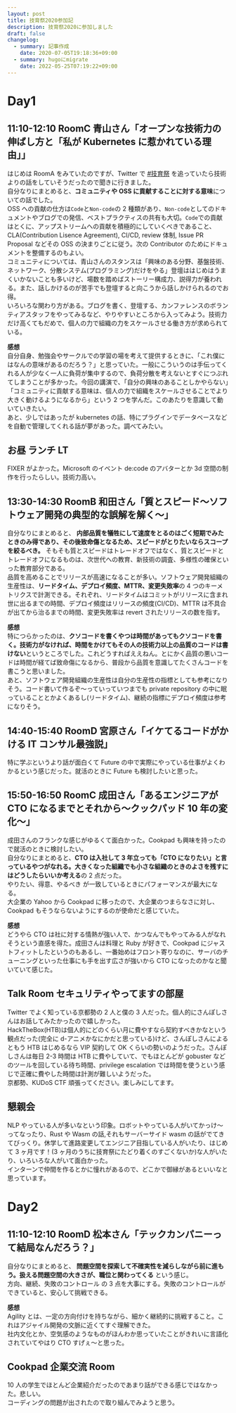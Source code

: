 ```yaml
---
layout: post
title: 技育祭2020参加記
description: 技育祭2020に参加しました
draft: false
changelog:
  - summary: 記事作成
    date: 2020-07-05T19:18:36+09:00
  - summary: hugoにmigrate
    date: 2022-05-25T07:19:22+09:00
---
```


# Day1

## 11:10-12:10 RoomC 青山さん「オープンな技術力の伸ばし方と「私が Kubernetes に惹かれている理由」」

はじめは RoomA をみていたのですが、Twitter で [#技育祭](https://twitter.com/search?q=%23%E6%8A%80%E8%82%B2%E7%A5%AD&src=typed_query) を追っていたら技術よりの話をしていそうだったので聞きに行きました。  
自分なりにまとめると、**コミュニティや OSS に貢献することに対する意味**についての話でした。  
OSS への貢献の仕方は`Code`と`Non-code`の 2 種類があり、`Non-code`としてのドキュメントやブログでの発信、ベストプラクティスの共有も大切。`Code`での貢献はとくに、アップストリームへの貢献を積極的にしていくべきであること、CLA(Contribution Lisence Agreement), CI/CD, review 体制, Issue PR Proposal などその OSS の決まりごとに従う。次の Contributor のためにドキュメントを整備するのもよい。  
コミュニティについては、青山さんのスタンスは「興味のある分野、基盤技術、ネットワーク、分散システム(プログラミング)だけをやる」登壇ははじめはうまくいかないことも多いけど、場数を踏めばストーリー構成力、説得力が養われる。また、話しかけるのが苦手でも登壇すると向こうから話しかけられるのでお得。  
いろいろな関わり方がある。ブログを書く、登壇する、カンファレンスのボランティアスタッフをやってみるなど、やりやすいところから入ってみよう。技術力だけ高くてもだめで、個人の力で組織の力をスケールさせる働き方が求められている。

**感想**  
自分自身、勉強会やサークルでの学習の場を考えて提供するときに、「これ僕にはなんの意味があるのだろう？」と思っていた。一般にこういうのは手伝ってくれる人が少なく一人に負荷が集中するので、負荷分散を考えないとすぐにつぶれてしまうことが多かった。今回の講演で、「自分の興味のあることしかやらない」「コミュニティに貢献する意味は、個人の力で組織をスケールさせることでより大きく動けるようになるから」という 2 つを学んだ。このあたりを意識して動いていきたい。  
あと、少しではあったが kubernetes の話、特にプラグインでデータベースなどを自動で管理してくれる話が夢があった。調べてみたい。

## お昼 ランチ LT

FIXER がよかった。Microsoft のイベント de:code のアバターとか 3d 空間の制作を行ったらしい。技術力高い。

## 13:30-14:30 RoomB 和田さん「質とスピード〜ソフトウェア開発の典型的な誤解を解く〜」

自分なりにまとめると、 **内部品質を犠牲にして速度をとるのはごく短期でみたときのみ得であり、その後致命傷となるため、スピードがとりたいならスコープを絞るべき。** そもそも質とスピードはトレードオフではなく、質とスピードとトレードオフになるものは、次世代への教育、新技術の調査、多様性の確保といった教育部分である。  
品質を高めることでリリースが高速になることが多い。ソフトウェア開発組織の生産性は、**リードタイム、デプロイ頻度、MTTR、変更失敗率**の 4 つのキーメトリクスで計測できる。それぞれ、リードタイムはコミットがリリースに含まれ世に出るまでの時間、デプロイ頻度はリリースの頻度(CI/CD)、MTTR は不具合が出てから治るまでの時間、変更失敗率は revert されたリリースの数を指す。

**感想**  
特につらかったのは、**クソコードを書くやつは時間があってもクソコードを書く。技術力がなければ、時間をかけてもその人の技術力以上の品質のコードは書けない**というところでした。これどうすればええねん。とにかく品質の悪いコードは時間が経てば致命傷になるから、普段から品質を意識してたくさんコードを書こうと思いました。  
あと、ソフトウェア開発組織の生産性は自分の生産性の指標としても参考になりそう。コード書いて作るぞ〜っていっていつまでも private repository の中に眠っていることとかよくあるし(リードタイム)、継続の指標にデプロイ頻度は参考になりそう。

## 14:40-15:40 RoomD 宮原さん「イケてるコードがかける IT コンサル最強説」

特に学ぶというより話が面白くて Future の中で実際にやっている仕事がよくわかるという感じだった。就活のときに Future も検討したいと思った。

## 15:50-16:50 RoomC 成田さん「あるエンジニアが CTO になるまでとそれから〜クックパッド 10 年の変化〜」

成田さんのフランクな感じがゆるくて面白かった。Cookpad も興味を持ったので就活のときに検討したい。  
自分なりにまとめると、**CTO は入社して 3 年立っても「CTO になりたい」と言っているやつがなれる。大きくなった組織でも小さな組織のときのよさを残すにはどうしたらいいか考える**の 2 点だった。  
やりたい、得意、やるべき が一致しているときにパフォーマンスが最大になる。  
大企業の Yahoo から Cookpad に移ったので、大企業のつまらなさに対し、Cookpad もそうならないようにするのが使命だと感じていた。

**感想**  
どうやら CTO は社に対する情熱が強い人で、かつなんでもやってみる人がなれそうという直感を得た。成田さんは料理と Ruby が好きで、Cookpad にジャストフィットしたというのもあるし、一番始めはフロント寄りなのに、サーバのチューニングといった仕事にも手を出す広さが強いから CTO になったのかなと聞いていて感じた。

## Talk Room セキュリティやってますの部屋

Twitter でよく知っている京都勢の 2 人と僕の 3 人だった。個人的にさんぽしさんはお話してみたかったので嬉しかった。  
HackTheBox(HTB)は個人的にどのくらい月に費やすなら契約すべきかなという観点だった(完全に d-アニメかなにかだと思っている)けど、さんぽしさんによるともう HTB はじめるなら VIP 契約して OK くらいの勢いのようだった。さんぽしさんは毎日 2-3 時間は HTB に費やしていて、でもほとんどが gobuster などのツールを回している待ち時間、privilege escalation では時間を使うという感じで正確に費やした時間は計測が難しいようだった。  
京都勢、KUDoS CTF 頑張ってください。楽しみにしてます。

## 懇親会

NLP やっている人が多いなという印象。ロボットやっている人がいてかっけ〜ってなったり、Rust や Wasm の話,それもサーバーサイド wasm の話がでてきてびっくり。休学して進路変更してエンジニア目指している人がいたり、はじめて 3 ヶ月です！(3 ヶ月のうちに技育祭にたどり着くのすごくないか)な人がいたり、いろいろな人がいて面白かった。  
インターンで仲間を作るとかに憧れがあるので、どこかで御縁があるといいなと思っています。

# Day2

## 11:10-12:10 RoomD 松本さん「テックカンパニーって結局なんだろう？」

自分なりにまとめると、 **問題空間を探索して不確実性を減らしながら前に進もう。扱える問題空間の大きさが、職位と関わってくる** という感じ。  
方向、継続、失敗のコントロール の 3 点を大事にする。失敗のコントロールができていると、安心して挑戦できる。

**感想**  
Agility とは、一定の方向付けを持ちながら、細かく継続的に挑戦すること。これはアジャイル開発の文脈に近くてすぐ理解できた。  
社内文化とか、空気感のようなものがほんわか思っていたことがきれいに言語化されていてやはり CTO すげぇ〜と思った。

## Cookpad 企業交流 Room

10 人の学生でほとんど企業紹介だったのであまり話ができる感じではなかった。悲しい。  
コーディングの問題が出されたので取り組んでみようと思う。
